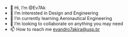 - 👋 Hi, I’m @Ev7Ak
- 👀 I’m interested in Design and Engineering
- 🌱 I’m currently learning Aeronautical Engineering
- 💞️ I’m looking to collaborate on anything you may need
- 📫 How to reach me evandro7akira@usp.br

<!---
Ev7Ak/Ev7Ak is a ✨ special ✨ repository because its `README.md` (this file) appears on your GitHub profile.
You can click the Preview link to take a look at your changes.
--->
